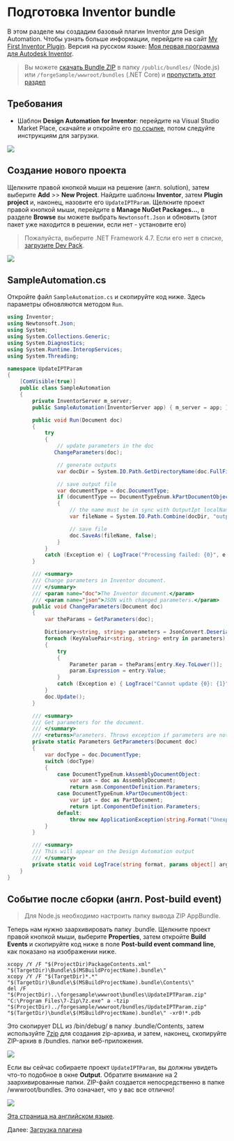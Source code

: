 # Подготовка Inventor bundle

В этом разделе мы создадим базовый плагин Inventor для Design Automation. Чтобы узнать больше информации, перейдите на сайт [My First Inventor Plugin](https://knowledge.autodesk.com/support/inventor-products/learn-explore/caas/simplecontent/content/my-first-inventor-plug-overview.html). Версия на русском языке: [Моя первая программа для Autodesk Inventor](https://www.autodesk.ru/autodesk-developer-network/api-trainings/my-first-plugin/my-first-program).

> Вы можете [скачать Bundle ZIP](https://github.com/Autodesk-Forge/learn.forge.designautomation/raw/master/forgesample/wwwroot/bundles/UpdateIPTParam.zip) в папку `/public/bundles/` (Node.js) или `/forgeSample/wwwroot/bundles` (.NET Core) и [пропустить этот раздел](designautomation/appbundle/common.md)

## Требования

- Шаблон **Design Automation for Inventor**: перейдите на Visual Studio Market Place, скачайте и откройте его [по ссылке](https://marketplace.visualstudio.com/items?itemName=Autodesk.DesignAutomation), потом следуйте инструкциям для загрузки.

![](_media/designautomation/inventor/da4inventor_template.png)

## Создание нового проекта

Щелкните правой кнопкой мыши на решение (англ. solution), затем выберите **Add** >> **New Project**. Найдите шаблоны **Inventor**, затем **Plugin project** и, наконец, назовите его `UpdateIPTParam`. Щелкните проект правой кнопкой мыши, перейдите в **Manage NuGet Packages...**, в разделе **Browse** вы можете выбрать `Newtonsoft.Json` и обновить (этот пакет уже находится в решении, если нет - установите его)

> Пожалуйста, выберите .NET Framework 4.7. Если его нет в списке,  [загрузите Dev Pack](https://dotnet.microsoft.com/download/dotnet-framework/net47).

![](_media/designautomation/inventor/new_project.gif)

## SampleAutomation.cs

Откройте файл `SampleAutomation.cs` и скопируйте код ниже. Здесь параметры обновляются методом `Run`.

```csharp
using Inventor;
using Newtonsoft.Json;
using System;
using System.Collections.Generic;
using System.Diagnostics;
using System.Runtime.InteropServices;
using System.Threading;

namespace UpdateIPTParam
{
    [ComVisible(true)]
    public class SampleAutomation
    {
        private InventorServer m_server;
        public SampleAutomation(InventorServer app) { m_server = app; }

        public void Run(Document doc)
        {
            try
            {
                // update parameters in the doc
               ChangeParameters(doc);

                // generate outputs
                var docDir = System.IO.Path.GetDirectoryName(doc.FullFileName);

                // save output file
                var documentType = doc.DocumentType;
                if (documentType == DocumentTypeEnum.kPartDocumentObject)
                {
                    // the name must be in sync with OutputIpt localName in Activity
                    var fileName = System.IO.Path.Combine(docDir, "outputFile.ipt");

                    // save file                                                                
                    doc.SaveAs(fileName, false);
                }
            }
            catch (Exception e) { LogTrace("Processing failed: {0}", e.ToString()); }
        }

        /// <summary>
        /// Change parameters in Inventor document.
        /// </summary>
        /// <param name="doc">The Inventor document.</param>
        /// <param name="json">JSON with changed parameters.</param>
        public void ChangeParameters(Document doc)
        {
            var theParams = GetParameters(doc);

            Dictionary<string, string> parameters = JsonConvert.DeserializeObject<Dictionary<string, string>>(System.IO.File.ReadAllText("params.json"));
            foreach (KeyValuePair<string, string> entry in parameters)
            {
                try
                {
                    Parameter param = theParams[entry.Key.ToLower()];
                    param.Expression = entry.Value;
                }
                catch (Exception e) { LogTrace("Cannot update {0}: {1}", entry.Key, e.Message); }
            }
            doc.Update();
        }

        /// <summary>
        /// Get parameters for the document.
        /// </summary>
        /// <returns>Parameters. Throws exception if parameters are not found.</returns>
        private static Parameters GetParameters(Document doc)
        {
            var docType = doc.DocumentType;
            switch (docType)
            {
                case DocumentTypeEnum.kAssemblyDocumentObject:
                    var asm = doc as AssemblyDocument;
                    return asm.ComponentDefinition.Parameters;
                case DocumentTypeEnum.kPartDocumentObject:
                    var ipt = doc as PartDocument;
                    return ipt.ComponentDefinition.Parameters;
                default:
                    throw new ApplicationException(string.Format("Unexpected document type ({0})", docType));
            }
        }

        /// <summary>
        /// This will appear on the Design Automation output
        /// </summary>
        private static void LogTrace(string format, params object[] args) { Trace.TraceInformation(format, args); }
    }
}
```

## Событие после сборки (англ. Post-build event)

> Для Node.js необходимо настроить папку вывода ZIP AppBundle.

Теперь нам нужно заархивировать папку .bundle. Щелкните проект правой кнопкой мыши, выберите **Properties**, затем откройте **Build Events** и скопируйте код ниже в поле **Post-build event command line**, как показано на изображении ниже.

```
xcopy /Y /F "$(ProjectDir)PackageContents.xml" "$(TargetDir)\Bundle\$(MSBuildProjectName).bundle\"
xcopy /Y /F "$(TargetDir)*.*" "$(TargetDir)\Bundle\$(MSBuildProjectName).bundle\Contents\"
del /F "$(ProjectDir)..\forgesample\wwwroot\bundles\UpdateIPTParam.zip"
"C:\Program Files\7-Zip\7z.exe" a -tzip "$(ProjectDir)../forgesample/wwwroot/bundles/UpdateIPTParam.zip" "$(TargetDir)\bundle\$(MSBuildProjectName).bundle\" -xr0!*.pdb
```

Это скопирует DLL из /bin/debug/ в папку .bundle/Contents, затем используйте [7zip](https://www.7-zip.org/) для создания zip-архива, и затем, наконец, скопируйте ZIP-архив в /bundles. папки веб-приложения.

![](_media/designautomation/inventor/post_build.png)

Если вы сейчас собираете проект `UpdateIPTParam`, вы должны увидеть что-то подобное в окне **Output**. Обратите внимание на 2 заархивированные папки. ZIP-файл создается непосредственно в папке /wwwroot/bundles. Это означает, что у вас все отлично!

![](_media/designautomation/inventor/build_output.png)

[Эта страница на английском языке](https://learnforge.autodesk.io/#/designautomation/appbundle/engines/inventor).

Далее: [Загрузка плагина](designautomation/appbundle/common)
